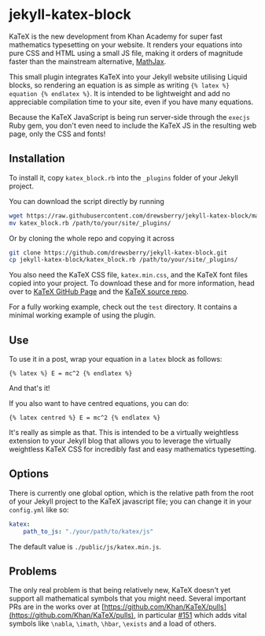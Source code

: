 jekyll-katex-block
==================

KaTeX is the new development from Khan Academy for super fast mathematics typesetting on your website. It renders your equations into pure CSS and HTML using a small JS file, making it orders of magnitude faster than the mainstream alternative, [MathJax](http://www.mathjax.org/).

This small plugin integrates KaTeX into your Jekyll website utilising Liquid blocks, so rendering an equation is as simple as writing `{% latex %} equation {% endlatex %}`. It is intended to be lightweight and add no appreciable compilation time to your site, even if you have many equations.

Because the KaTeX JavaScript is being run server-side through the `execjs` Ruby gem, you don't even need to include the KaTeX JS in the resulting web page, only the CSS and fonts!

Installation
------------

To install it, copy `katex_block.rb` into the `_plugins` folder of your Jekyll project.

You can download the script directly by running

```bash
wget https://raw.githubusercontent.com/drewsberry/jekyll-katex-block/master/katex_block.rb
mv katex_block.rb /path/to/your/site/_plugins/
```

Or by cloning the whole repo and copying it across

```bash
git clone https://github.com/drewsberry/jekyll-katex-block.git
cp jekyll-katex-block/katex_block.rb /path/to/your/site/_plugins/
```

You also need the KaTeX CSS file, `katex.min.css`, and the KaTeX font files copied into your project. To download these and for more information, head over to [KaTeX GitHub Page](http://khan.github.io/KaTeX) and the [KaTeX source repo](https://github.com/Khan/KaTeX).

For a fully working example, check out the `test` directory. It contains a minimal working example of using the plugin.

Use
---

To use it in a post, wrap your equation in a `latex` block as follows:

```liquid
{% latex %} E = mc^2 {% endlatex %}
```

And that's it!

If you also want to have centred equations, you can do:

```liquid
{% latex centred %} E = mc^2 {% endlatex %}
```

It's really as simple as that. This is intended to be a virtually weightless extension to your Jekyll blog that allows you to leverage the virtually weightless KaTeX CSS for incredibly fast and easy mathematics typesetting.

Options
-------

There is currently one global option, which is the relative path from the root of your Jekyll project to the KaTeX javascript file; you can change it in your `config.yml` like so:

```yaml
katex:
    path_to_js: "./your/path/to/katex/js"
```

The default value is `./public/js/katex.min.js`.

Problems
--------

The only real problem is that being relatively new, KaTeX doesn't yet support all mathematical symbols that you might need. Several important PRs are in the works over at [https://github.com/Khan/KaTeX/pulls](https://github.com/Khan/KaTeX/pulls), in particular [#151](https://github.com/Khan/KaTeX/pull/151) which adds vital symbols like `\nabla`, `\imath`, `\hbar`, `\exists` and a load of others.
